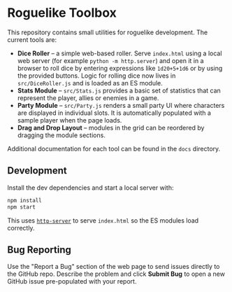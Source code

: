 # Roguelike Toolbox

This repository contains small utilities for roguelike development. The current tools are:

 - **Dice Roller** – a simple web-based roller. Serve `index.html` using a local web server (for example `python -m http.server`) and open it in a browser to roll dice by entering expressions like `1d20+5+1d6` or by using the provided buttons. Logic for rolling dice now lives in `src/DiceRoller.js` and is loaded as an ES module.
 - **Stats Module** – `src/Stats.js` provides a basic set of statistics that can represent the player, allies or enemies in a game.
 - **Party Module** – `src/Party.js` renders a small party UI where characters are displayed in individual slots. It is automatically populated with a sample player when the page loads.
- **Drag and Drop Layout** – modules in the grid can be reordered by dragging the module sections.

Additional documentation for each tool can be found in the `docs` directory.

## Development

Install the dev dependencies and start a local server with:

```bash
npm install
npm start
```

This uses [`http-server`](https://www.npmjs.com/package/http-server) to serve `index.html` so the ES modules load correctly.

## Bug Reporting

Use the "Report a Bug" section of the web page to send issues directly to the GitHub repo. Describe the problem and click **Submit Bug** to open a new GitHub issue pre-populated with your report.

